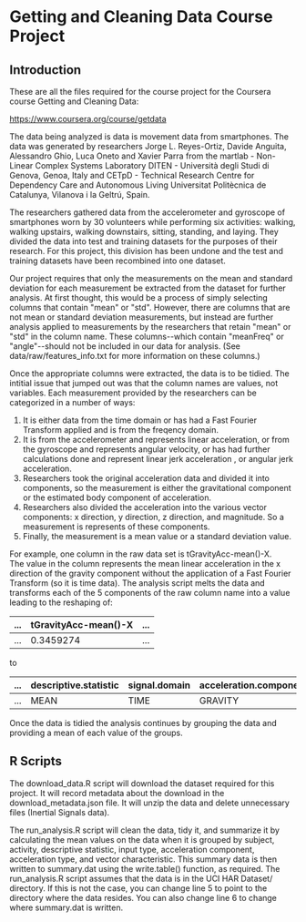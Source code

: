 # Getting and Cleaning Data Course Project

## Introduction
These are all the files required for the course project for the Coursera
course Getting and Cleaning Data:

https://www.coursera.org/course/getdata

The data being analyzed is data is movement data from smartphones.  The
data was generated by researchers Jorge L. Reyes-Ortiz, Davide Anguita,
Alessandro Ghio, Luca Oneto and Xavier Parra from the 
martlab - Non-Linear Complex Systems Laboratory
DITEN - Università degli Studi di Genova, Genoa, Italy and
CETpD - Technical Research Centre for Dependency Care and Autonomous Living
Universitat Politècnica de Catalunya, Vilanova i la Geltrú, Spain.

The researchers gathered data from the accelerometer and gyroscope
of smartphones worn by 30 volunteers while performing six activities:
walking, walking upstairs, walking downstairs, sitting, standing,
and laying.  They divided the data into test and training datasets
for the purposes of their research.  For this project, this division
has been undone and the test and training datasets have been recombined
into one dataset.

Our project requires that only the measurements on the mean and 
standard deviation for each measurement be extracted from the dataset 
for further analysis.  At first thought, this would be a process of
simply selecting columns that contain "mean" or "std".  However,
there are columns that are not mean or standard deviation measurements,
but instead are further analysis applied to measurements by the researchers
that retain "mean" or "std" in the column name.  These columns--which contain
"meanFreq" or "angle"--should not be included in our data for analysis.
(See data/raw/features_info.txt for more information on these columns.)

Once the appropriate columns were extracted, the data is to be tidied.
The intitial issue that jumped out was that the column names are values,
not variables.  Each measurement provided by the researchers can
be categorized in a number of ways:

1.  It is either data from the time domain or has had a Fast Fourier Transform 
applied and is from the freqency domain.
2.  It is from the accelerometer and represents linear 
acceleration, or from the gyroscope and represents angular velocity, 
or has had further calculations done and represent linear jerk acceleration
, or angular jerk acceleration.
3.  Researchers took the original acceleration data and divided it into
components, so the measurement is either the gravitational component or the
estimated body component of acceleration.
4.  Researchers also divided the acceleration into the various vector
components: x direction, y direction, z direction, and magnitude.  So
a measurement is represents of these components.
5.  Finally, the measurement is a mean value or a standard deviation
value.

For example, one column in the raw data set is tGravityAcc-mean()-X.  
The value in the column represents the mean linear 
acceleration in the x direction of the gravity component without
the application of a Fast Fourier Transform (so it is time data).
The analysis script melts the data and transforms each of the 5 components
of the raw column name into a value leading to the reshaping of:

| ... | tGravityAcc-mean()-X | ... |
|-----|----------------------|-----|
| ... |      0.3459274       | ... |

to

| ... | descriptive.statistic | signal.domain | acceleration.component | acceleration.type | vector.characteristic |   value   | ... |
|-----|-----------------------|---------------|------------------------|-------------------|-----------------------|-----------|-----|
| ... |         MEAN          |    TIME       |         GRAVITY        |       LINEAR      |           X           | 0.3459274 | ... |


Once the data is tidied the analysis continues by grouping the data and
providing a mean of each value of the groups.

## R Scripts

The download_data.R script will download the dataset required for this 
project.  It will record metadata about the download in the
download_metadata.json file. It will unzip the data and delete 
unnecessary files (Inertial Signals data).  

The run_analysis.R script will clean the data, tidy it, and summarize it
by calculating the mean values on the data when it is
grouped by subject, activity, descriptive 
statistic, input type, acceleration component, acceleration type, and
vector characteristic.  This summary data is then written to 
summary.dat using the write.table() function, as required. The 
run_analysis.R script assumes that the data is in the UCI HAR Dataset/
directory.  If this is not the case, you can change line 5 to point
to the directory where the data resides.  You can also change line 6
to change where summary.dat is written.



